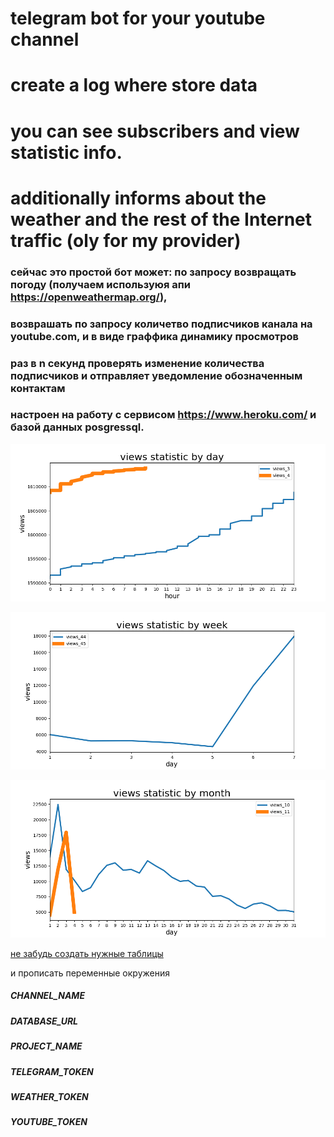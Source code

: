 # telegram bot for your youtube channel
# create a log where store data
# you can see subscribers and view statistic info.
# additionally informs about the weather and the rest of the Internet traffic (oly for my provider)


### сейчас это простой бот может: по запросу возвращать погоду (получаем используюя апи https://openweathermap.org/),
### возврашать по запросу количетво подписчиков канала на youtube.com, и в виде граффика динамику просмотров
### раз в n секунд проверять изменение количества подписчиков и отправляет уведомление обозначенным контактам
### настроен на работу с сервисом https://www.heroku.com/ и базой данных posgressql.

![day stat](readme/day.png)

![week stat](readme/week.png)

![month stat](readme/month.png)

[не забудь создать нужные таблицы](./database_sample/make_main_tables.sql)

и прописать переменные окружения
##### CHANNEL_NAME
##### DATABASE_URL
##### PROJECT_NAME
##### TELEGRAM_TOKEN
##### WEATHER_TOKEN
##### YOUTUBE_TOKEN
